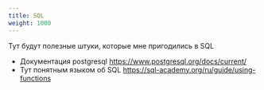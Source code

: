 ```yaml
---
title: SQL
weight: 1000
---
```


Тут будут полезные штуки, которые мне пригодились в SQL

- Документация postgresql https://www.postgresql.org/docs/current/ 
- Тут понятным языком об SQL https://sql-academy.org/ru/guide/using-functions 

